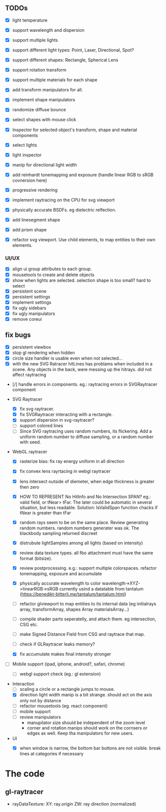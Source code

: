 ## TODOs
- [x] light temperature
- [x] support wavelength and dispersion

- [x] support multiple lights
- [x] support different light types: Point, Laser, Directional, Spot?
- [x] support different shapes: Rectangle, Spherical Lens
- [x] support rotation transform
- [x] support multiple materials for each shape
- [x] add transform manipulators for all.
- [x] implement shape manipulators
- [x] randomize diffuse bounce

- [x] select shapes with mouse click
- [x] Inspector for selected object's transform, shape and material components
- [x] select lights
- [x] light inspector
- [x] manip for directional light width
- [x] add reinhardt tonemapping and exposure 
      (handle linear RGB to sRGB covnersion here)
- [x] progressive rendering
- [x] implement raytracing on the CPU for svg viewport
- [x] physically accurate BSDFs. eg dielectric relfection.
- [x] add linesegment shape
- [x] add prism shape
- [x] refactor svg viewport. 
      Use child elements, to map entities to their own elements.


### UI/UX
- [x] align ui group attributes to each group.
- [x] mousetools to create and delete objects
- [x] show when lights are selected. selection shape is too small? hard to select
- [x] persistent scene
- [x] persistent settings
- [x] implement settings
- [x] fix ugly sidebars
- [x] fix ugly manipulators
- [x] remove coreui

## fix bugs
- [x] persistent viewbox
- [x] stop gl rendering when hidden
- [x] circle size handler is usable even when not selected...
- [x] with the new SVG Ratracer hitLines has problams when included in a scene.
      Any objects in the back, were messing up the hitrays. did not affect raytracing
- [/] handle errors in components. eg.: raytracing errors in SVGRaytracer component

- SVG Raytracer
  - [x] fix svg raytracer.
  - [x] fix SVGRaytracer interacting with a rectangle.
  - [x] support dispersion in svg-raytracer?
  - [ ] support colored lines
  - [ ] Since SVG raytracing uses random numbers, its flickering. 
        Add a uniform random number to diffuse sampling, or a random number with seed.

- WebGL raytracer
  - [x] rasterize bias: fix ray energy uniform in all direction
  - [x] fix convex lens rayrtacing in webgl raytracer
  - [x] lens intersect outside of diemeter, when edge thickness is greater then zero
  - [x] HOW TO REPRESENT No HitInfo and No Intersection SPAN? 
        eg.: valid field, or tNear> tFar. 
        The later could be automatic in several situation, but less readable.
        Solution: IsValidSpan function chacks if tNear is greater than tFar
  - [x] random rays seem to be on the same place. 
        Review generating random numbers. 
        random numbers generater was ok. The blackbody sampling returned discreet
  - [x] distrubute lightSamples among all lights (based on intensity)
  - [x] review data texture types.
        all fbo attachment must have the same format (bitsize).
  - [x] review postprocessing. e.g.: support multiple colorspaces. refactor tonemapping, exposure and accumulate
  - [x] physically accurate wavelength to color wavelength->XYZ->linearRGB->sRGB
        currently usind a datatable from tantalum (https://benedikt-bitterli.me/tantalum/tantalum.html)
  - [ ] refactor glviewport to map entities to its internal data
        (eg initialrays array, transformArray, shapes Array materialsArray...)
  - [ ] compile shader parts seperatelly, and attach them. eg intersection, CSG etc.
  - [ ] make Signed Distance Field from CSG and raytrace that map.
  - [ ] check if GLRaytracer leaks memory?
  - [x] fix accumulate makes final intensity stronger


- [ ] Mobile support (ipad, iphone, android?, safari, chrome)
  - [ ] webgl support check (eg.: gl extension)



- Interaction
  - [ ] scaling a circle or a rectangle jumps to mouse.
  - [x] direction light width manip is a bit strange. should act on the axis only not by distance
  - [ ] refactor mousetools (eg. react component)
  - [ ] mobile support
  - [ ] review manipulators
    - manupilator size should be independent of the zoom level
    - corner and rotation manips should work on the cornsers or edges as well. 
      Keep tha manipulators for new users.

- UI
  - [x] when window is narrow, the bottom bar buttons are not visible.
        break lines at categories if necessary


# The code
## gl-raytracer

- rayDataTexture:
  XY: ray.origin
  ZW: ray direction (normalized)
